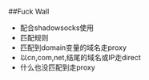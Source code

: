 ##Fuck Wall

- 配合shadowsocks使用
- 匹配规则
 - 匹配到domain变量的域名走proxy
 - 以cn,com,net,结尾的域名或IP走direct
 - 什么也没匹配到走proxy
